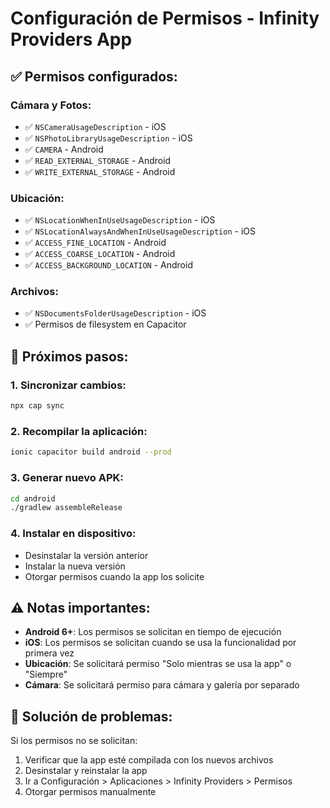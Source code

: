 # Configuración de Permisos - Infinity Providers App

## ✅ Permisos configurados:

### **Cámara y Fotos:**
- ✅ `NSCameraUsageDescription` - iOS
- ✅ `NSPhotoLibraryUsageDescription` - iOS  
- ✅ `CAMERA` - Android
- ✅ `READ_EXTERNAL_STORAGE` - Android
- ✅ `WRITE_EXTERNAL_STORAGE` - Android

### **Ubicación:**
- ✅ `NSLocationWhenInUseUsageDescription` - iOS
- ✅ `NSLocationAlwaysAndWhenInUseUsageDescription` - iOS
- ✅ `ACCESS_FINE_LOCATION` - Android
- ✅ `ACCESS_COARSE_LOCATION` - Android
- ✅ `ACCESS_BACKGROUND_LOCATION` - Android

### **Archivos:**
- ✅ `NSDocumentsFolderUsageDescription` - iOS
- ✅ Permisos de filesystem en Capacitor

## 🔧 Próximos pasos:

### **1. Sincronizar cambios:**
```bash
npx cap sync
```

### **2. Recompilar la aplicación:**
```bash
ionic capacitor build android --prod
```

### **3. Generar nuevo APK:**
```bash
cd android
./gradlew assembleRelease
```

### **4. Instalar en dispositivo:**
- Desinstalar la versión anterior
- Instalar la nueva versión
- Otorgar permisos cuando la app los solicite

## ⚠️ Notas importantes:

- **Android 6+**: Los permisos se solicitan en tiempo de ejecución
- **iOS**: Los permisos se solicitan cuando se usa la funcionalidad por primera vez
- **Ubicación**: Se solicitará permiso "Solo mientras se usa la app" o "Siempre"
- **Cámara**: Se solicitará permiso para cámara y galería por separado

## 🐛 Solución de problemas:

Si los permisos no se solicitan:
1. Verificar que la app esté compilada con los nuevos archivos
2. Desinstalar y reinstalar la app
3. Ir a Configuración > Aplicaciones > Infinity Providers > Permisos
4. Otorgar permisos manualmente

